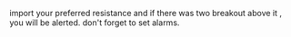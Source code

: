 import your preferred resistance and if there was two breakout above it , you will be alerted. don't forget to set alarms.
